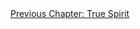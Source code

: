 <div id="nav"><a href="spirit.html">Previous Chapter: True Spirit</a></div>

</section>

[^1]: All quotations in this paragraph are taken from Hegel, *Early Theological Writings*, pp. 248-251. See also Frederick Beiser, *Hegel*, p. 115.
[^2]: The German word Hegel uses for alienation -- Entäußerung -- was used in Luther's translation of the Bible to refer to God's 'emptying' himself in becoming flesh. Pinkard (in his translator's note to *The Phenomenology of Spirit*, p. xlii) claims that Hegel would have intended this connotation.
[^3]: §483. We could say, therefore, that to be alienated or atomised by one's society is to be *objectified* by it.
[^4]: §484.
[^5]: Ibid.
[^6]: Solomon, *In the Spirit of Hegel*, p. 495.
[^7]: Pinkard, *The Sociality of Reason*, p. 388n6.
[^8]: §485.
[^9]: Taylor, *Hegel*, p. 178.
[^10]: §485.
[^11]: §487.
[^12]: §488.
[^13]: Jean-Jacques Rousseau, *Emile, or on Education*, translated by Allan Bloom (New York: Basic Books, 1979), p. 37.
[^14]: §489.
[^15]: §490.
[^16]: §491.
[^17]: The quotations and ideas in this list are taken from §§491-93 and from *Hegel's Philosophy of Nature* (Volume II of Hegel's *Encyclopaedia*), translated by A.V. Miller (Oxford: Oxford University Press, 2004), §§282-85.
